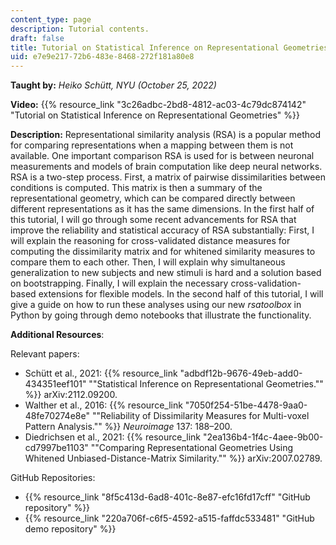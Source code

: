 ```yaml
---
content_type: page
description: Tutorial contents.
draft: false
title: Tutorial on Statistical Inference on Representational Geometries
uid: e7e9e217-72b6-483e-8468-272f181a80e8
---
```

**Taught by:** *Heiko Schütt, NYU (October 25, 2022)*

**Video:** {{% resource_link "3c26adbc-2bd8-4812-ac03-4c79dc874142" "Tutorial on Statistical Inference on Representational Geometries" %}}

**Description:** Representational similarity analysis (RSA) is a popular method for comparing representations when a mapping between them is not available. One important comparison RSA is used for is between neuronal measurements and models of brain computation like deep neural networks. RSA is a two-step process. First, a matrix of pairwise dissimilarities between conditions is computed. This matrix is then a summary of the representational geometry, which can be compared directly between different representations as it has the same dimensions. In the first half of this tutorial, I will go through some recent advancements for RSA that improve the reliability and statistical accuracy of RSA substantially: First, I will explain the reasoning for cross-validated distance measures for computing the dissimilarity matrix and for whitened similarity measures to compare them to each other. Then, I will explain why simultaneous generalization to new subjects and new stimuli is hard and a solution based on bootstrapping. Finally, I will explain the necessary cross-validation-based extensions for flexible models. In the second half of this tutorial, I will give a guide on how to run these analyses using our new *rsatoolbox* in Python by going through demo notebooks that illustrate the functionality.

**Additional Resources**:

Relevant papers:

- Schütt et al., 2021: {{% resource_link "adbdf12b-9676-49eb-add0-434351eef101" "\"Statistical Inference on Representational Geometries.\"" %}} arXiv:2112.09200.
- Walther et al., 2016: {{% resource_link "7050f254-51be-4478-9aa0-48fe70274e8e" "\"Reliability of Dissimilarity Measures for Multi-voxel Pattern Analysis.\"" %}} *Neuroimage* 137: 188–200.
- Diedrichsen et al., 2021: {{% resource_link "2ea136b4-1f4c-4aee-9b00-cd7997be1103" "\"Comparing Representational Geometries Using Whitened Unbiased-Distance-Matrix Similarity.\"" %}} arXiv:2007.02789.

GitHub Repositories:

- {{% resource_link "8f5c413d-6ad8-401c-8e87-efc16fd17cff" "GitHub repository" %}}
- {{% resource_link "220a706f-c6f5-4592-a515-faffdc533481" "GitHub demo repository" %}}